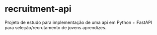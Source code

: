 # recruitment-api

Projeto de estudo para implementação de uma api em Python + FastAPI para seleção/recrutamento de jovens aprendizes.
